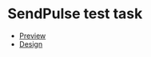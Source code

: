 # SendPulse test task

- [Preview](https://deelray.github.io/send-pulse/)
- [Design](https://www.figma.com/file/FkjtUGYX1i1iNESg58PP0TIN/sociotrack-dashboard?node-id=1%3A24)
